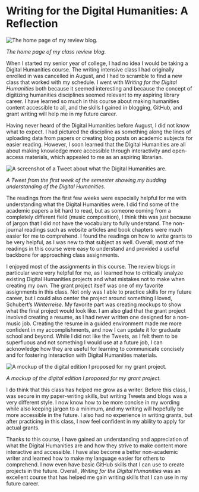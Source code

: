 # Writing for the Digital Humanities: A Reflection

![The home page of my review blog.](https://PRSengl350.github.io/PRS-ENGL-350/images/Homepage.PNG)

_The home page of my class review blog._

When I started my senior year of college, I had no idea I would be taking a Digital Humanities course. The writing intensive class I had originally enrolled in was cancelled in August, and I had to scramble to find a new class that worked with my schedule. I went with _Writing for the Digital Humanities_ both because it seemed interesting and because the concept of digitizing humanities disciplines seemed relevant to my aspiring library career. I have learned so much in this course about making humanities content accessible to all, and the skills I gained in blogging, GitHub, and grant writing will help me in my future career.

Having never heard of the Digital Humanities before August, I did not know what to expect. I had pictured the discipline as something along the lines of uploading data from papers or creating blog posts on academic subjects for easier reading. However, I soon learned that the Digital Humanities are all about making knowledge more accessible through interactivity and open-access materials, which appealed to me as an aspiring librarian. 

![A screenshot of a Tweet about what the Digital Humanities are.](https://PRSengl350.github.io/PRS-ENGL-350/images/Tweet.jpg)

_A Tweet from the first week of the semester showing my budding understanding of the Digital Humanities._

The readings from the first few weeks were especially helpful for me with understanding what the Digital Humanities were. I did find some of the academic papers a bit hard to read, but as someone coming from a completely different field (music composition), I think this was just because of jargon that I did not have the vocabulary to fully understand. The non-journal readings such as website articles and book chapters were much easier for me to comprehend. I found the readings on how to write grants to be very helpful, as I was new to that subject as well. Overall, most of the readings in this course were easy to understand and provided a useful backbone for approaching class assignments.

I enjoyed most of the assignments in this course. The review blogs in particular were very helpful for me, as I learned how to critically analyze existing Digital Humanities projects and what mistakes not to make when creating my own. The grant project itself was one of my favorite assignments in this class. Not only was I able to practice skills for my future career, but I could also center the project around something I loved, Schubert’s _Winterreise_. My favorite part was creating mockups to show what the final project would look like. I am also glad that the grant project involved creating a resume, as I had never written one designed for a non-music job. Creating the resume in a guided environment made me more confident in my accomplishments, and now I can update it for graduate school and beyond. While I did not like the Tweets, as I felt them to be superfluous and not something I would use at a future job, I can acknowledge how they are useful for learning to communicate concisely and for fostering interaction with Digital Humanities materials.

![A mockup of the digital edition I proposed for my grant project.](https://PRSengl350.github.io/PRS-ENGL-350/images/Mockup.PNG)

_A mockup of the digital edition I proposed for my grant project._

I do think that this class has helped me grow as a writer. Before this class, I was secure in my paper-writing skills, but writing Tweets and blogs was a very different style. I now know how to be more concise in my wording while also keeping jargon to a minimum, and my writing will hopefully be more accessible in the future. I also had no experience in writing grants, but after practicing in this class, I now feel confident in my ability to apply for actual grants.

Thanks to this course, I have gained an understanding and appreciation of what the Digital Humanities are and how they strive to make content more interactive and accessible. I have also become a better non-academic writer and learned how to make my language easier for others to comprehend. I now even have basic GitHub skills that I can use to create projects in the future. Overall, _Writing for the Digital Humanities_ was an excellent course that has helped me gain writing skills that I can use in my future career.
